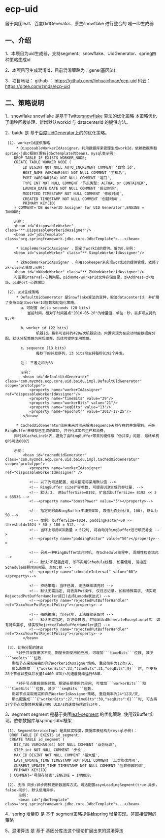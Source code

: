# ecp-uid
居于美团leaf、百度UidGenerator、原生snowflake 进行整合的 唯一ID生成器

一、介绍
-------------------
   1、本项目为uid生成器，支持segment、snowflake、UidGenerator、spring四种策略生成id
   
   2、本项目可生成混淆id，目前混淆策略为：gene(基因法)

   3、项目地址：
      github ： https://github.com/linhuaichuan/ecp-uid
      码云： https://gitee.com/zmds/ecp-uid
   
二、策略说明
-------------------
   1、snowflake
     snowflake 是基于Twitter[snowflake](https://github.com/twitter/snowflake) 算法的优化策略
     本策略优化了闰秒回拨处理、新增默认workId 与 datacenterId 的提供方法。
     <bean id="snowflakeUidStrategy" class="**.TwitterSnowflakeStrategy"/> 
     
   2、baidu
      是 基于[百度UidGenerator](https://github.com/baidu/uid-generator)上的的优化策略。
     	<bean id="baiduUidStrategy" class="**.BaiduUidStrategy"/> 
     		 
     (1)、workerId提供策略
         * DisposableWorkerIdAssigner，利用数据库来管理生成workId，依赖数据库和spring-jdbc框架(需有jdbcTemplate的bean)。mysql表示例：
		DROP TABLE IF EXISTS WORKER_NODE;
		CREATE TABLE WORKER_NODE (
			ID BIGINT NOT NULL AUTO_INCREMENT COMMENT '自增 id',
			HOST_NAME VARCHAR(64) NOT NULL COMMENT '主机名',
			PORT VARCHAR(64) NOT NULL COMMENT '端口',
			TYPE INT NOT NULL COMMENT '节点类型: ACTUAL or CONTAINER',
			LAUNCH_DATE DATE NOT NULL COMMENT '启动时间',
			MODIFIED TIMESTAMP NOT NULL COMMENT '修改时间',
			CREATED TIMESTAMP NOT NULL COMMENT '创建时间',
			PRIMARY KEY(ID)
		) COMMENT='DB WorkerID Assigner for UID Generator',ENGINE = INNODB;
		 
		示例：
		<bean id="disposableWorker" class="**.DisposableWorkerIdAssigner"/>
		<bean id="jdbcTemplate" class="org.springframework.jdbc.core.JdbcTemplate">...</bean>
			
         * SimpleWorkerIdAssigner ，固定了workId的提供。值为0.示例：
		<bean id="simpleWorker" class="**.SimpleWorkerIdAssigner"/>
         
         * ZkNodeWorkerIdAssigner ，利用zookeeper来实现wordId的提供管理，依赖了zk-client框架.示例：
		<bean id="xkNodeWorker" class="**.ZkNodeWorkerIdAssigner"/>
		可设置interval-心跳间隔、pidHome-workerId文件存储目录、zkAddress-zk地址、pidPort-心跳端口
         
     (2)、uid生成策略
         * DefaultUidGenerator 是Snowflake算法的变种，取消datacenterId, 并扩展了支持自定义workerId位数和初始化策略。
           a、可配置 delta seconds (28 bits)  
	          当前时间，相对于时间基点"2016-05-20"的增量值，单位：秒，最多可支持约8.7年

           b、worker id (22 bits)  
                  机器id，最多可支持约420w次机器启动。内置实现为在启动时由数据库分配，默认分配策略为用后即弃，后续可提供复用策略。

           c、sequence (13 bits)   
                  每秒下的并发序列，13 bits可支持每秒8192个并发。
                                   
           注： 三者之和为63
                            
           示例：
            <bean id="defaultUidGenerator" class="com.myzmds.ecp.core.uid.baidu.impl.DefaultUidGenerator" scope="prototype">
               <property name="workerIdAssigner" ref="disposableWorkerIdAssigner"/>
               <property name="timeBits" value="29"/>
               <property name="workerBits" value="21"/>
               <property name="seqBits" value="13"/>
               <property name="epochStr" value="2017-12-25"/>
            </bean>
            
         * CachedUidGenerator借用未来时间来解决sequence天然存在的并发限制; 采用RingBuffer来缓存已生成的UID, 并行化UID的生产和消费,
	    同时对CacheLine补齐，避免了由RingBuffer带来的硬件级「伪共享」问题. 最终单机QPS可达600万

	    示例：
            <bean id="cachedUidGenerator" class="com.myzmds.ecp.core.uid.baidu.impl.CachedUidGenerator" scope="prototype">
               <property name="workerIdAssigner" ref="disposableWorkerIdAssigner" />

               <!-- 以下为可选配置, 如未指定将采用默认值 -->
               <!-- RingBuffer size扩容参数, 可提高UID生成的吞吐量. --> 
               <!-- 默认:3， 原bufferSize=8192, 扩容后bufferSize= 8192 << 3 = 65536 -->
               <!--<property name="boostPower" value="3"></property>--> 
               
               <!-- 指定何时向RingBuffer中填充UID, 取值为百分比(0, 100), 默认为50 -->
               <!-- 举例: bufferSize=1024, paddingFactor=50 -> threshold=1024 * 50 / 100 = 512. -->
               <!-- 当环上可用UID数量 < 512时, 将自动对RingBuffer进行填充补全 -->
               <!--<property name="paddingFactor" value="50"></property>--> 
               
               <!-- 另外一种RingBuffer填充时机, 在Schedule线程中, 周期性检查填充 -->
               <!-- 默认:不配置此项, 即不实用Schedule线程. 如需使用, 请指定Schedule线程时间间隔, 单位:秒 -->
               <!--<property name="scheduleInterval" value="60"></property>--> 
               
               <!-- 拒绝策略: 当环已满, 无法继续填充时 -->
               <!-- 默认无需指定, 将丢弃Put操作, 仅日志记录. 如有特殊需求, 请实现RejectedPutBufferHandler接口(支持Lambda表达式) -->
               <!--<property name="rejectedPutBufferHandler" ref="XxxxYourPutRejectPolicy"></property>--> 
               
               <!-- 拒绝策略: 当环已空, 无法继续获取时 -->
               <!-- 默认无需指定, 将记录日志, 并抛出UidGenerateException异常. 如有特殊需求, 请实现RejectedTakeBufferHandler接口 -->
               <!--<property name="rejectedPutBufferHandler" ref="XxxxYourPutRejectPolicy"></property>--> 
            </bean>
            
     (3)、比特分配的建议
         *对于并发数要求不高、期望长期使用的应用, 可增加```timeBits```位数, 减少```seqBits```位数. 
	   例如节点采取用完即弃的WorkerIdAssigner策略, 重启频率为12次/天,
	   那么配置成```{"workerBits":23,"timeBits":31,"seqBits":9}```时, 可支持28个节点以整体并发量14400 UID/s的速度持续运行68年.

         *对于节点重启频率频繁、期望长期使用的应用, 可增加```workerBits```和```timeBits```位数, 减少```seqBits```位数.
	   例如节点采取用完即弃的WorkerIdAssigner策略, 重启频率为24*12次/天,
	   那么配置成```{"workerBits":27,"timeBits":30,"seqBits":6}```时, 可支持37个节点以整体并发量2400 UID/s的速度持续运行34年.
                           
   3、segment
     segment 是基于美团[leaf-segment](https://tech.meituan.com/MT_Leaf.html) 的优化策略, 使用双Buffer实现。依赖数据库与spring-jdbc框架
     <bean id="leafUidStrategy" class="**.LeafSegmentStrategy"/> 
     
     (1)、SegmentServiceImpl 是具体实现类，数据库表结构为(mysql示例)：
	  DROP TABLE IF EXISTS id_segment;
	  CREATE TABLE id_segment (
		BIZ_TAG VARCHAR(64) NOT NULL COMMENT '业务标识',
		STEP int NOT NULL COMMENT '步长',
		MAX_ID BIGINT NOT NULL COMMENT '最大值',
		LAST_UPDATE_TIME TIMESTAMP NOT NULL COMMENT '上次修改时间',
		CURRENT_UPDATE_TIME TIMESTAMP NOT NULL COMMENT '当前修改时间',
		PRIMARY KEY(ID)
	  ) COMMENT='号段存储表',ENGINE = INNODB;
     
     (2)、支持 同步/异步两种更新数据库方式。可选配置asynLoadingSegment(true-异步，false-同步)，默认使用异步。
          示例：
          <bean id="jdbcTemplate" class="org.springframework.jdbc.core.JdbcTemplate">...</bean>
                    
   4、spring 增量ID
      是 基于 segment策略提供给spring 增量实现。非直接使用的策略
   
   5、混淆算法
      是 基于 基因分库法这个理论扩展出来的混淆算法
     <bean class="**.UidContext">
         <property name="uidStrategy" ref="上述任何策略" />
         <property name="factor" value="可选：基因因子，如设置则启用混淆" />
         <property name="fixed" value="可选：除余底数，建议使用固定值，不可更改" />
     </bean>
